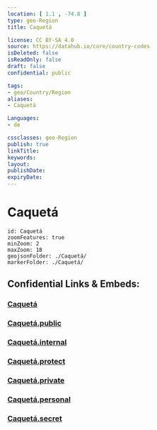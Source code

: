 ```yaml
---
location: [ 1.1 , -74.8 ] 
type: geo-Region
title: Caquetá

license: CC BY-SA 4.0
source: https://datahub.io/core/country-codes
isDeleted: false
isReadOnly: false
draft: false
confidential: public

tags:
- geo/Country/Region
aliases:
- Caquetá

Languages:
- de

cssclasses: geo-Region
publish: true
linkTitle: 
keywords: 
layout: 
publishDate: 
expiryDate: 
---
```


# Caquetá

```leaflet
id: Caquetá
zoomFeatures: true 
minZoom: 2 
maxZoom: 18
geojsonFolder: ./Caquetá/
markerFolder: ./Caquetá/
```


## Confidential Links & Embeds: 

### [Caquetá](/_Standards/Earth/Continent/America~South/Colombia/departments~Colombia/Caquetá.md) 

### [Caquetá.public](/_public/Earth/Continent/America~South/Colombia/departments~Colombia/Caquetá.public.md) 

### [Caquetá.internal](/_internal/Earth/Continent/America~South/Colombia/departments~Colombia/Caquetá.internal.md) 

### [Caquetá.protect](/_protect/Earth/Continent/America~South/Colombia/departments~Colombia/Caquetá.protect.md) 

### [Caquetá.private](/_private/Earth/Continent/America~South/Colombia/departments~Colombia/Caquetá.private.md) 

### [Caquetá.personal](/_personal/Earth/Continent/America~South/Colombia/departments~Colombia/Caquetá.personal.md) 

### [Caquetá.secret](/_secret/Earth/Continent/America~South/Colombia/departments~Colombia/Caquetá.secret.md)

